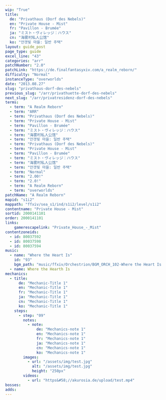 ```yaml
---
wip: "True"
title:
  de: "Privathaus (Dorf des Nebels)"
  en: "Private House - Mist"
  fr: "Pavillon - Brumée"
  ja: "ミスト・ヴィレッジ：ハウス"
  cn: "海雾村私人公馆"
  ko: "안갯빛 마을: 일반 주택"
layout: guide_post
page_type: guide
excel_line: "43"
categories: "arr"
patchNumber: "2.0"
patchLink: "https://de.finalfantasyxiv.com/a_realm_reborn/"
difficulty: "Normal"
instanceType: "overworlds"
date: "2013.08.27"
slug: "privathaus-dorf-des-nebels"
previous_slug: "/arr/privathuette-dorf-des-nebels"
next_slug: "/arr/privatresidenz-dorf-des-nebels"
terms:
  - term: "A Realm Reborn"
  - term: "ARR"
  - term: "Privathaus (Dorf des Nebels)"
  - term: "Private House - Mist"
  - term: "Pavillon - Brumée"
  - term: "ミスト・ヴィレッジ：ハウス"
  - term: "海雾村私人公馆"
  - term: "안갯빛 마을: 일반 주택"
  - term: "Privathaus (Dorf des Nebels)"
  - term: "Private House - Mist"
  - term: "Pavillon - Brumée"
  - term: "ミスト・ヴィレッジ：ハウス"
  - term: "海雾村私人公馆"
  - term: "안갯빛 마을: 일반 주택"
  - term: "Normal"
  - term: "2.00!"
  - term: "2.0!"
  - term: "A Realm Reborn"
  - term: "overworlds"
patchName: "A Realm Reborn"
mapid: "s1i2"
mappath: "ffxiv/sea_s1/ind/s1i2/level/s1i2"
contentname: "Private House - Mist"
sortid: 2000141101
order: 2000141101
links:
    gamerescapelink: "Private_House_-_Mist"
contentzoneids:
  - id: 80037592
  - id: 80037598
  - id: 80037594
music:
  - name: "Where the Heart Is"
    id: "93"
    bgm_path: "music/ffxiv/Orchestrion/BGM_ORCH_102-Where the Heart Is.ogg"
  - name: Where the Hearth Is
mechanics:
  - title:
      de: "Mechanic-Title 1"
      en: "Mechanic-Title 1"
      fr: "Mechanic-Title 1"
      ja: "Mechanic-Title 1"
      cn: "Mechanic-Title 1"
      ko: "Mechanic-Title 1"
    steps:
      - step: "09"
        notes:
          - note:
              de: "Mechanics-note 1"
              en: "Mechanics-note 1"
              fr: "Mechanics-note 1"
              ja: "Mechanics-note 1"
              cn: "Mechanics-note 1"
              ko: "Mechanics-note 1"
        images:
          - url: "/assets/img/test.jpg"
            alt: "/assets/img/test.jpg"
            height: "250px"
        videos:
          - url: "https&#58;//akurosia.de/upload/test.mp4"
bosses:
adds:
---
```

